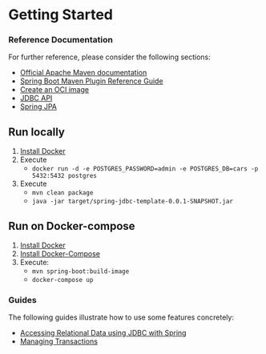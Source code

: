 # Getting Started

### Reference Documentation

For further reference, please consider the following sections:

* [Official Apache Maven documentation](https://maven.apache.org/guides/index.html)
* [Spring Boot Maven Plugin Reference Guide](https://docs.spring.io/spring-boot/docs/2.4.4/maven-plugin/reference/html/)
* [Create an OCI image](https://docs.spring.io/spring-boot/docs/2.4.4/maven-plugin/reference/html/#build-image)
* [JDBC API](https://docs.spring.io/spring-boot/docs/2.4.4/reference/htmlsingle/#boot-features-sql)
* [Spring JPA](https://spring.io/projects/spring-data-jpa)

## Run locally

1. [Install Docker](https://docs.docker.com/get-docker/)
2. Execute
    * `docker run -d -e POSTGRES_PASSWORD=admin -e POSTGRES_DB=cars -p 5432:5432 postgres`
3. Execute
   * `mvn clean package`
   * `java -jar target/spring-jdbc-template-0.0.1-SNAPSHOT.jar`

## Run on Docker-compose

1. [Install Docker](https://docs.docker.com/get-docker/)
2. [Install Docker-Compose](https://docs.docker.com/compose/install/)
3. Execute:
   * `mvn spring-boot:build-image `
   * `docker-compose up`

### Guides

The following guides illustrate how to use some features concretely:

* [Accessing Relational Data using JDBC with Spring](https://spring.io/guides/gs/relational-data-access/)
* [Managing Transactions](https://spring.io/guides/gs/managing-transactions/)


